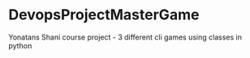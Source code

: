 # DevopsProjectMasterGame
Yonatans Shani course project - 3 different cli games using classes in python

